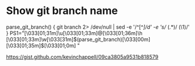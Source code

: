 # Show git branch name
parse_git_branch() {
  git branch 2> /dev/null | sed -e '/^[^*]/d' -e 's/* \(.*\)/ (\1)/'
}
PS1="\[\033[01;31m\]\u\[\033[01;33m\]@\[\033[01;36m\]\h \[\033[01;33m\]\w\[\033[31m\]\$(parse_git_branch)\[\033[00m\] \[\033[01;35m\]\$\[\033[01;0m\] "

https://gist.github.com/kevinchappell/09ca3805a9531b818579
